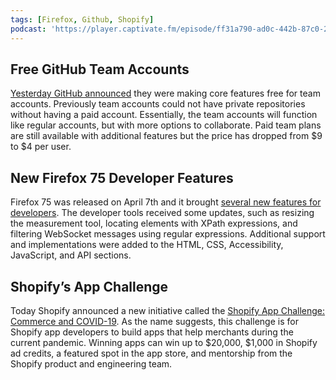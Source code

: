 ```yaml
---
tags: [Firefox, Github, Shopify]
podcast: 'https://player.captivate.fm/episode/ff31a790-ad0c-442b-87c0-2d5d971cd1aa'
---
```


## Free GitHub Team Accounts

[Yesterday GitHub announced](https://github.blog/2020-04-14-github-is-now-free-for-teams/) they were making core features free for team accounts. Previously team accounts could not have private repositories without having a paid account. Essentially, the team accounts will function like regular accounts, but with more options to collaborate. Paid team plans are still available with additional features but the price has dropped from $9 to $4 per user.

## New Firefox 75 Developer Features

Firefox 75 was released on April 7th and it brought [several new features for developers](https://developer.mozilla.org/en-US/docs/Mozilla/Firefox/Releases/75). The developer tools received some updates, such as resizing the measurement tool, locating elements with XPath expressions, and filtering WebSocket messages using regular expressions. Additional support and implementations were added to the HTML, CSS, Accessibility, JavaScript, and API sections.

## Shopify’s App Challenge

Today Shopify announced a new initiative called the [Shopify App Challenge: Commerce and COVID-19](https://www.shopify.com/partners/blog/shopify-app-challenge). As the name suggests, this challenge is for Shopify app developers to build apps that help merchants during the current pandemic. Winning apps can win up to $20,000, $1,000 in Shopify ad credits, a featured spot in the app store, and mentorship from the Shopify product and engineering team.
